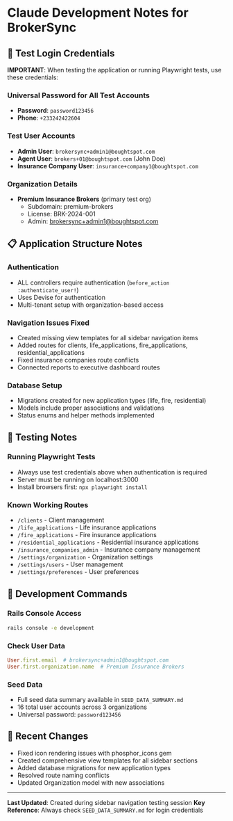 # Claude Development Notes for BrokerSync

## 🔐 Test Login Credentials

**IMPORTANT**: When testing the application or running Playwright tests, use these credentials:

### Universal Password for All Test Accounts
- **Password**: `password123456`
- **Phone**: `+233242422604`

### Test User Accounts
- **Admin User**: `brokersync+admin1@boughtspot.com`
- **Agent User**: `brokers+01@boughtspot.com` (John Doe)
- **Insurance Company User**: `insurance+company1@boughtspot.com`

### Organization Details
- **Premium Insurance Brokers** (primary test org)
  - Subdomain: premium-brokers
  - License: BRK-2024-001
  - Admin: brokersync+admin1@boughtspot.com

## 📋 Application Structure Notes

### Authentication
- ALL controllers require authentication (`before_action :authenticate_user!`)
- Uses Devise for authentication
- Multi-tenant setup with organization-based access

### Navigation Issues Fixed
- Created missing view templates for all sidebar navigation items
- Added routes for clients, life_applications, fire_applications, residential_applications
- Fixed insurance companies route conflicts
- Connected reports to executive dashboard routes

### Database Setup
- Migrations created for new application types (life, fire, residential)
- Models include proper associations and validations
- Status enums and helper methods implemented

## 🧪 Testing Notes

### Running Playwright Tests
- Always use test credentials above when authentication is required
- Server must be running on localhost:3000
- Install browsers first: `npx playwright install`

### Known Working Routes
- `/clients` - Client management
- `/life_applications` - Life insurance applications  
- `/fire_applications` - Fire insurance applications
- `/residential_applications` - Residential insurance applications
- `/insurance_companies_admin` - Insurance company management
- `/settings/organization` - Organization settings
- `/settings/users` - User management
- `/settings/preferences` - User preferences

## 🔧 Development Commands

### Rails Console Access
```bash
rails console -e development
```

### Check User Data
```ruby
User.first.email  # brokersync+admin1@boughtspot.com
User.first.organization.name  # Premium Insurance Brokers
```

### Seed Data
- Full seed data summary available in `SEED_DATA_SUMMARY.md`
- 16 total user accounts across 3 organizations
- Universal password: `password123456`

## 📝 Recent Changes
- Fixed icon rendering issues with phosphor_icons gem
- Created comprehensive view templates for all sidebar sections
- Added database migrations for new application types
- Resolved route naming conflicts
- Updated Organization model with new associations

---
**Last Updated**: Created during sidebar navigation testing session
**Key Reference**: Always check `SEED_DATA_SUMMARY.md` for login credentials
